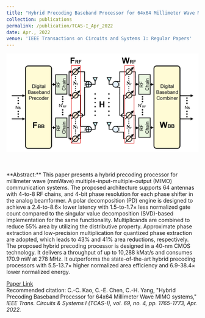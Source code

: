 ```yaml
---
title: "Hybrid Precoding Baseband Processor for 64x64 Millimeter Wave MIMO Systems"
collection: publications
permalink: /publication/TCAS-I_Apr_2022
date: Apr., 2022
venue: 'IEEE Transactions on Circuits and Systems I: Regular Papers'
---
```

<p align="center">
<img src='/images/publications/Hybrid_Precoding.jpg' width='600'> 
</p><br>

<br>
**Abstract:** This paper presents a hybrid precoding processor for millimeter wave (mmWave) multiple-input-multiple-output (MIMO) communication systems. The proposed architecture supports 64 antennas with 4-to-8 RF chains, and 4-bit phase resolution for each phase shifter in the analog beamformer. A polar decomposition (PD) engine is designed to achieve a 2.4-to-8.6× lower latency with 1.5-to-1.7× less normalized gate count compared to the singular value decomposition (SVD)-based implementation for the same functionality. Multiplicands are combined to reduce 55% area by utilizing the distributive property. Approximate phase extraction and low-precision multiplication for quantized phase extraction are adopted, which leads to 43% and 41% area reductions, respectively. The proposed hybrid precoding processor is designed in a 40-nm CMOS technology. It delivers a throughput of up to 10,288 kMat/s and consumes 170.9 mW at 278 MHz. It outperforms the state-of-the-art hybrid precoding processors with 5.5-13.7× higher normalized area efficiency and 6.9-38.4× lower normalized energy.

[Paper Link](http://jacky1229.github.io/files/publication_papers/Hybrid_Precoding_Baseband_Processor_for_64__64_Millimeter_Wave_MIMO_Systems.pdf)<br>
Recommended citation:  C.-C. Kao, C.-E. Chen, C.-H. Yang, "Hybrid Precoding Baseband Processor for 64x64 Millimeter Wave MIMO systems," <i>IEEE Trans. Circuits & Systems I (TCAS-I)<i>, vol. 69, no. 4, pp. 1765-1773, Apr. 2022.